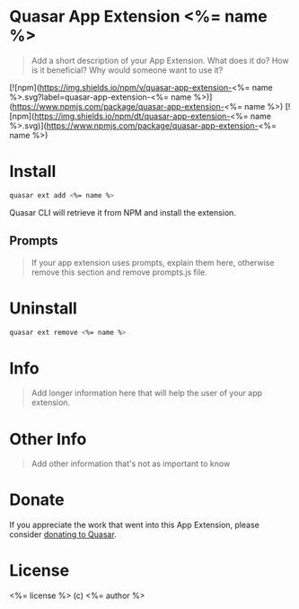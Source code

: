 # Quasar App Extension <%= name %>

> Add a short description of your App Extension. What does it do? How is it beneficial? Why would someone want to use it?

[![npm](https://img.shields.io/npm/v/quasar-app-extension-<%= name %>.svg?label=quasar-app-extension-<%= name %>)](https://www.npmjs.com/package/quasar-app-extension-<%= name %>)
[![npm](https://img.shields.io/npm/dt/quasar-app-extension-<%= name %>.svg)](https://www.npmjs.com/package/quasar-app-extension-<%= name %>)

# Install
```bash
quasar ext add <%= name %>
```
Quasar CLI will retrieve it from NPM and install the extension.

## Prompts

> If your app extension uses prompts, explain them here, otherwise remove this section and remove prompts.js file.

# Uninstall
```bash
quasar ext remove <%= name %>
```

# Info
> Add longer information here that will help the user of your app extension.

# Other Info
> Add other information that's not as important to know

# Donate
If you appreciate the work that went into this App Extension, please consider [donating to Quasar](https://donate.quasar.dev).

# License
<%= license %> (c) <%= author %>
